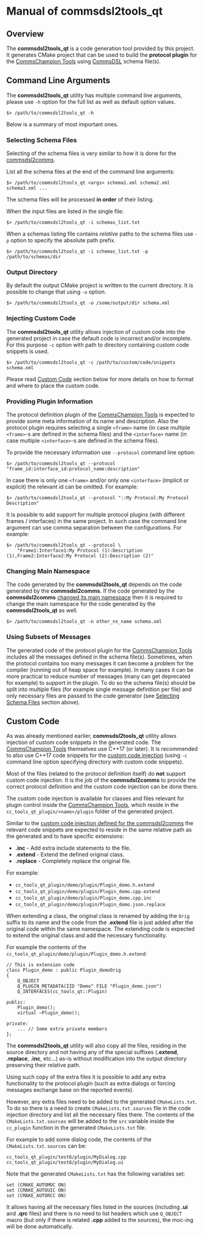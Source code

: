 # Manual of **commsdsl2tools_qt**

## Overview
The **commsdsl2tools_qt** is a code generation tool provided by this project.
It generates CMake project that can be used to build the **protocol plugin** for the
[CommsChampion Tools](https://github.com/commschamp/cc_tools_qt) using
[CommsDSL](https://commschamp.github.io/commsdsl_spec/) schema file(s).

## Command Line Arguments
The **commsdsl2tools_qt** utility has multiple command line arguments, please
use `-h` option for the full list as well as default option values. 

```
$> /path/to/commsdsl2tools_qt -h
```
Below is a summary of most important ones.

### Selecting Schema Files
Selecting of the schema files is very similar to how it is done for the
[commsdsl2comms](Manual_commsdsl2comms.md#selecting-schema-files).

List all the schema files at the end of the command line arguments:

```
$> /path/to/commsdsl2tools_qt <args> schema1.xml schema2.xml schema3.xml ...
```
The schema files will be processed **in order** of their listing.

When the input files are listed in the single file:
```
$> /path/to/commsdsl2tools_qt -i schemas_list.txt
```

When a schemas listing file contains *relative* paths to the schema files use
`-p` option to specify the absolute path prefix.
```
$> /path/to/commsdsl2tools_qt -i schemas_list.txt -p /path/to/schemas/dir
```

### Output Directory
By default the output CMake project is written to the current directory. It
is possible to change that using `-o` option.
```
$> /path/to/commsdsl2tools_qt -o /some/output/dir schema.xml
```

### Injecting Custom Code
The **commsdsl2tools_qt** utility allows injection of custom code into the
generated project in case the default code is incorrect and/or incomplete. For this
purpose `-c` option with path to directory containing custom code snippets is used.
```
$> /path/to/commsdsl2tools_qt -c /path/to/custom/code/snippets schema.xml
```
Please read [Custom Code](#custom-code) section below for more details on
how to format and where to place the custom code.

### Providing Plugin Information
The protocol definition plugin of the [CommsChampion Tools](https://github.com/commschamp/cc_tools_qt)
is expected to provide some meta information of its name and description.
Also the protocol plugin requires selecting a single `<frame>` name
(in case multiple `<frame>`-s are defined in the schema files) and the
`<interface>` name (in case multiple `<interface>`-s are defined in the schema
files).

To provide the necessary information use `--protocol` command line option:

```
$> /path/to/commsdsl2tools_qt --protocol "frame_id:interface_id:protocol_name:description"
```

In case there is only one `<frame>` and/or only one `<interface>` (implicit or explicit)
the relevant id can be omitted. For example:

```
$> /path/to/commsdsl2tools_qt --protocol "::My Protocol:My Protocol Description"
```

It is possible to add support for multiple protocol plugins (with different frames / interfaces)
in the same project. In such case the command line argument can use comma separation
between the configurations. For example:

```
$> /path/to/commsdsl2tools_qt --protocol \
    "Frame1:Interface1:My Protocol (1):Description (1),Frame2:Interface2:My Protocol (2):Description (2)"
```

### Changing Main Namespace
The code generated by the **commsdsl2tools_qt** depends on the code generated by
the **commsdsl2comms**. If the code generated by the **commsdsl2comms**
[changed its main namespace](Manual_commsdsl2comms.md#changing-main-namespace)
then it is required to change the main namespace for the code generated by
the **commsdsl2tools_qt** as well.
```
$> /path/to/commsdsl2tools_qt -n other_ns_name schema.xml
```


### Using Subsets of Messages
The generated code of the protocol plugin for the [CommsChampion Tools](https://github.com/commschamp/cc_tools_qt)
includes all the messages defined in the schema file(s). Sometimes, when the
protocol contains too many messages it can become a problem for the compiler
(running out of heap space for example). In many cases it can be more practical
to reduce number of messages (many can get deprecated for example) to support in
the plugin. To do so the schema file(s) should be split into multiple files
(for example single message definition per file) and only necessary files
are passed to the code generator (see [Selecting Schema Files](#selecting-schema-files)
section above).

## Custom Code
As was already mentioned earlier, **commsdsl2tools_qt** utility allows injection
of custom code snippets in the generated code.
The [CommsChampion Tools](https://github.com/commschamp/cc_tools_qt) themselves
use C++17 (or later). It is recommended to also use C++17 code snippets for the
[custom code injection](#injecting-custom-code) (using `-c` command line option
specifying directory with custom code snippets).

Most of the files (related to the protocol definition itself) do **not** support
custom code injection. It is the job of the **commsdsl2comms** to provide
the correct protocol definition and the custom code injection can be done there.

The custom code injection is available for classes and files relevant for
plugin control inside the [CommsChampion Tools](https://github.com/commschamp/cc_tools_qt),
which reside in the `cc_tools_qt_plugin/<name>/plugin` folder of the generated
project.

Similar to the [custom code injection defined for the commsdsl2comms](Manual_commsdsl2comms.md##custom-code)
the relevant code snippets are expected to reside in the same relative path as the
generated and to have specific extensions:

- **.inc** - Add extra include statements to the file.
- **.extend** - Extend the defined original class.
- **.replace** - Completely replace the original file.

For example:
- `cc_tools_qt_plugin/demo/plugin/Plugin_demo.h.extend`
- `cc_tools_qt_plugin/demo/plugin/Plugin_demo.cpp.extend`
- `cc_tools_qt_plugin/demo/plugin/Plugin_demo.cpp.inc`
- `cc_tools_qt_plugin/demo/plugin/Plugin_demo.json.replace`

When extending a class, the original class is renamed by adding the `Orig` suffix to
its name and the code from the **.extend** file is just added after the original
code within the same namespace. The extending code is expected to extend the
original class and add the necessary functionality.

For example the contents of the `cc_tools_qt_plugin/demo/plugin/Plugin_demo.h.extend`:
```
// This is extension code
class Plugin_demo : public Plugin_demoOrig
{
    Q_OBJECT
    Q_PLUGIN_METADATA(IID "Demo" FILE "Plugin_demo.json")
    Q_INTERFACES(cc_tools_qt::Plugin)

public:
    Plugin_demo();
    virtual ~Plugin_demo();

private:
    ... // Some extra private members
};
```

The **commsdsl2tools_qt** utility will also copy all the files, residing in the
source directory and not having any of the special suffixes (**.extend**, **.replace**,
**.inc**, etc...) as-is without modification into the output directory
preserving their relative path.

Using such copy of the extra files it is possible to add any extra functionality
to the protocol plugin (such as extra dialogs or forcing messages exchange base on
the reported events).

However, any extra files need to be added to the generated `CMakeLists.txt`. To
do so there is a need to create `CMakeLists.txt.sources` file in the code injection
directory and list all the necessary files there. The contents of the `CMakeLists.txt.sources`
will be added to the `src` variable inside the `cc_plugin` function in the
generated `CMakeLists.txt` file.

For example to add some dialog code, the contents of the `CMakeLists.txt.sources` can be:
```
cc_tools_qt_plugin/test6/plugin/MyDialog.cpp
cc_tools_qt_plugin/test6/plugin/MyDialog.ui
```

Note that the generated `CMakeLists.txt` has the following variables set:
```
set (CMAKE_AUTOMOC ON)
set (CMAKE_AUTOUIC ON)
set (CMAKE_AUTORCC ON)
```
It allows having all the necessary files listed in the sources (including **.ui** and **.qrc** files)
and there is no need to list headers which use `Q_OBJECT` macro (but only if there is
related **.cpp** added to the sources), the moc-ing will
be done automatically.
